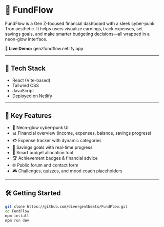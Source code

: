 # 💸 FundFlow

FundFlow is a Gen Z-focused financial dashboard with a sleek cyber‑punk Tron aesthetic. It helps users visualize earnings, track expenses, set savings goals, and make smarter budgeting decisions—all wrapped in a neon-glow interface.

**🚀 Live Demo:** genzfundflow.netlify.app

---

## 🧰 Tech Stack

- React (Vite-based)
- Tailwind CSS
- JavaScript
- Deployed on Netlify

---



## 🌟 Key Features

- 🚀 Neon-glow cyber‑punk UI  
- 📊 Financial overview (income, expenses, balance, savings progress)  
- 💳 Expense tracker with dynamic categories  
- 🎯 Savings goals with real-time progress  
- 🔧 Smart budget allocation tool  
- 🏆 Achievement badges & financial advice  
- 🌐 Public forum and contact form  
- 🎮 Challenges, quizzes, and mood coach placeholders  

---

## 🛠️ Getting Started

```bash
git clone https://github.com/divergentbeats/FundFlow.git
cd FundFlow
npm install
npm run dev
